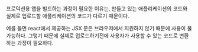 프로덕션용 앱을 빌드하는 과정이 필요한 이유는,
만들고 있는 애플리케이션의 코드와 실제로 업로드할 애플리케이션의 코드가 다르기 때문이다.

예를 들면 react에서 제공하는 JSX 문은 브라우저에서 지원하지 않기 때문에 사용이 불가능하다.
그렇기 때문에 실제로 업로드하기전에 사용자가 사용할 수 있는 코드로 변환하는 과정이 필요하다.

